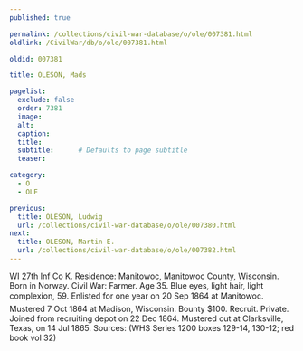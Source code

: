```yaml
---
published: true

permalink: /collections/civil-war-database/o/ole/007381.html
oldlink: /CivilWar/db/o/ole/007381.html

oldid: 007381

title: OLESON, Mads

pagelist:
  exclude: false
  order: 7381
  image: 
  alt:
  caption:
  title:
  subtitle:      # Defaults to page subtitle
  teaser:

category: 
  - O 
  - OLE

previous:
  title: OLESON, Ludwig
  url: /collections/civil-war-database/o/ole/007380.html  
next:
  title: OLESON, Martin E.
  url: /collections/civil-war-database/o/ole/007382.html   
---
```

WI 27th Inf Co K. Residence: Manitowoc, Manitowoc County, Wisconsin. Born in Norway. Civil War: Farmer. Age 35. Blue eyes, light hair, light complexion, 5&#146;9&#148;. Enlisted for one year on 20 Sep 1864 at Manitowoc. Mustered 7 Oct 1864 at Madison, Wisconsin. Bounty $100. Recruit. Private. Joined from recruiting depot on 22 Dec 1864. Mustered out at Clarksville, Texas, on 14 Jul 1865. Sources: (WHS Series 1200 boxes 129-14, 130-12; red book vol 32)